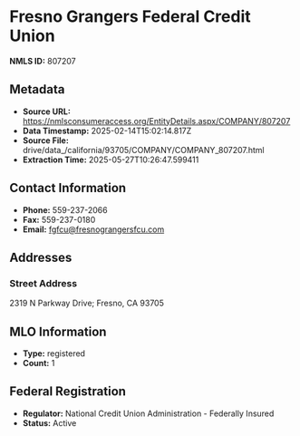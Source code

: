 # Fresno Grangers Federal Credit Union

**NMLS ID:** 807207

## Metadata
- **Source URL:** https://nmlsconsumeraccess.org/EntityDetails.aspx/COMPANY/807207
- **Data Timestamp:** 2025-02-14T15:02:14.817Z
- **Source File:** drive/data_/california/93705/COMPANY/COMPANY_807207.html
- **Extraction Time:** 2025-05-27T10:26:47.599411

## Contact Information
- **Phone:** 559-237-2066
- **Fax:** 559-237-0180
- **Email:** fgfcu@fresnograngersfcu.com

## Addresses
### Street Address
2319 N Parkway Drive; Fresno, CA 93705

## MLO Information
- **Type:** registered
- **Count:** 1

## Federal Registration
- **Regulator:** National Credit Union Administration - Federally Insured
- **Status:** Active
